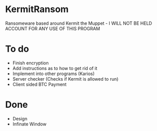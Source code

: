 # KermitRansom

Ransomeware based around Kermit the Muppet - I WILL NOT BE HELD ACCOUNT FOR ANY USE OF THIS PROGRAM

# To do
- Finish encryption
- Add instructions as to how to get rid of it
- Implement into other programs (Karios)
- Server checker (Checks if Kermit is allowed to run)
- Client sided BTC Payment
# Done
- Design
- Infinate Window
